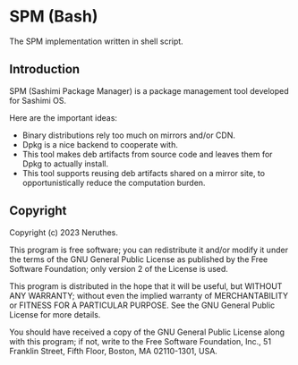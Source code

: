 # SPM (Bash)

The SPM implementation written in shell script.


## Introduction

SPM (Sashimi Package Manager) is a package management tool developed for Sashimi OS.

Here are the important ideas:

- Binary distributions rely too much on mirrors and/or CDN.
- Dpkg is a nice backend to cooperate with.
- This tool makes deb artifacts from source code and leaves them for Dpkg to actually install.
- This tool supports reusing deb artifacts shared on a mirror site, to opportunistically reduce the computation burden.



## Copyright

Copyright (c) 2023 Neruthes.

This program is free software; you can redistribute it and/or
modify it under the terms of the GNU General Public License
as published by the Free Software Foundation; only version 2
of the License is used.

This program is distributed in the hope that it will be useful,
but WITHOUT ANY WARRANTY; without even the implied warranty of
MERCHANTABILITY or FITNESS FOR A PARTICULAR PURPOSE.  See the
GNU General Public License for more details.

You should have received a copy of the GNU General Public License
along with this program; if not, write to the Free Software
Foundation, Inc., 51 Franklin Street, Fifth Floor, Boston, MA  02110-1301, USA.
